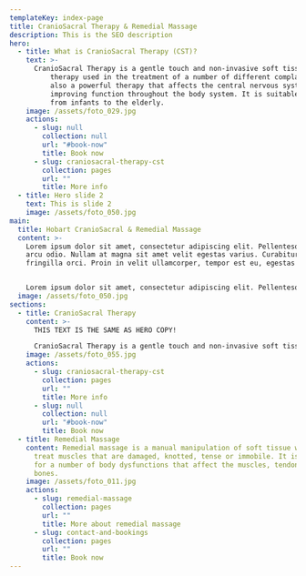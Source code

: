 ```yaml
---
templateKey: index-page
title: CranioSacral Therapy & Remedial Massage
description: This is the SEO description
hero:
  - title: What is CranioSacral Therapy (CST)?
    text: >-
      CranioSacral Therapy is a gentle touch and non-invasive soft tissue
          therapy used in the treatment of a number of different complaints. It is
          also a powerful therapy that affects the central nervous system to assist in
          improving function throughout the body system. It is suitable for all ages,
          from infants to the elderly. 
    image: /assets/foto_029.jpg
    actions:
      - slug: null
        collection: null
        url: "#book-now"
        title: Book now
      - slug: craniosacral-therapy-cst
        collection: pages
        url: ""
        title: More info
  - title: Hero slide 2
    text: This is slide 2
    image: /assets/foto_050.jpg
main:
  title: Hobart CranioSacral & Remedial Massage
  content: >-
    Lorem ipsum dolor sit amet, consectetur adipiscing elit. Pellentesque at
    arcu odio. Nullam at magna sit amet velit egestas varius. Curabitur at
    fringilla orci. Proin in velit ullamcorper, tempor est eu, egestas orci.


    Lorem ipsum dolor sit amet, consectetur adipiscing elit. Pellentesque at arcu odio. Nullam at magna sit amet velit egestas varius. Curabitur at fringilla orci. Proin in velit ullamcorper, tempor est eu, egestas orci.
  image: /assets/foto_050.jpg
sections:
  - title: CranioSacral Therapy
    content: >-
      THIS TEXT IS THE SAME AS HERO COPY!

      CranioSacral Therapy is a gentle touch and non-invasive soft tissue therapy used in the treatment of a number of different complaints. It is also a powerful therapy that affects the central nervous system to assist in improving function throughout the body system. It is suitable for all ages, from infants to the elderly.
    image: /assets/foto_055.jpg
    actions:
      - slug: craniosacral-therapy-cst
        collection: pages
        url: ""
        title: More info
      - slug: null
        collection: null
        url: "#book-now"
        title: Book now
  - title: Remedial Massage
    content: Remedial massage is a manual manipulation of soft tissue which aims to
      treat muscles that are damaged, knotted, tense or immobile. It is useful
      for a number of body dysfunctions that affect the muscles, tendons and
      bones.
    image: /assets/foto_011.jpg
    actions:
      - slug: remedial-massage
        collection: pages
        url: ""
        title: More about remedial massage
      - slug: contact-and-bookings
        collection: pages
        url: ""
        title: Book now
---
```

